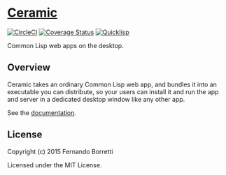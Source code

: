 # [Ceramic](http://ceramic.github.io/)


[![CircleCI](https://circleci.com/gh/samuel-jimenez/ceramic/tree/master.svg?style=svg)](https://circleci.com/gh/samuel-jimenez/ceramic/tree/master)
[![Coverage Status](https://coveralls.io/repos/github/samuel-jimenez/ceramic/badge.svg?branch=master&kill_cache=1)](https://coveralls.io/github/samuel-jimenez/ceramic?branch=master)
[![Quicklisp](http://quickdocs.org/badge/ceramic.svg)](http://quickdocs.org/ceramic/)

Common Lisp web apps on the desktop.

## Overview

Ceramic takes an ordinary Common Lisp web app, and bundles it into an executable
you can distribute, so your users can install it and run the app and server in a
dedicated desktop window like any other app.

See the [documentation](http://ceramic.github.io/docs/introduction.html).

## License

Copyright (c) 2015 Fernando Borretti

Licensed under the MIT License.
